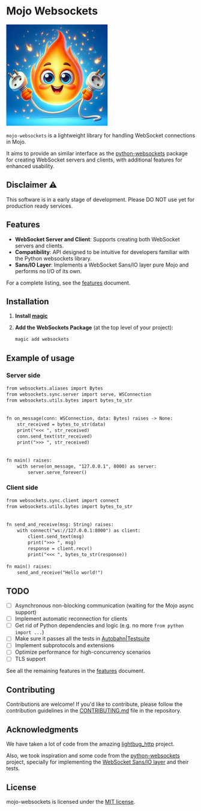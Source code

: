 # Mojo Websockets

![logo](./assets/logo.jpeg)

`mojo-websockets` is a lightweight library for handling WebSocket connections in Mojo.

It aims to provide an similar interface as the [python-websockets](https://github.com/python-websockets/websockets) package for creating WebSocket servers and clients, with additional features for enhanced usability.

## Disclaimer ⚠️

This software is in a early stage of development. Please DO NOT use yet for production ready services.

## Features

- **WebSocket Server and Client**: Supports creating both WebSocket servers and clients.
- **Compatibility**: API designed to be intuitive for developers familiar with the Python websockets library.
- **Sans/IO Layer**: Implements a WebSocket Sans/IO layer pure Mojo and performs no I/O of its own.

For a complete listing, see the [features](docs/features.md) document.

## Installation

1. **Install [magic](https://docs.modular.com/magic#install-magic)**

2. **Add the WebSockets Package** (at the top level of your project):

    ```bash
    magic add websockets
    ```
## Example of usage

### Server side

```mojo
from websockets.aliases import Bytes
from websockets.sync.server import serve, WSConnection
from websockets.utils.bytes import bytes_to_str


fn on_message(conn: WSConnection, data: Bytes) raises -> None:
    str_received = bytes_to_str(data)
    print("<<< ", str_received)
    conn.send_text(str_received)
    print(">>> ", str_received)


fn main() raises:
    with serve(on_message, "127.0.0.1", 8000) as server:
        server.serve_forever()
```

### Client side

```mojo
from websockets.sync.client import connect
from websockets.utils.bytes import bytes_to_str


fn send_and_receive(msg: String) raises:
    with connect("ws://127.0.0.1:8000") as client:
        client.send_text(msg)
        print(">>> ", msg)
        response = client.recv()
        print("<<< ", bytes_to_str(response))

fn main() raises:
    send_and_receive("Hello world!")

```

## TODO

- [ ] Asynchronous non-blocking communication (waiting for the Mojo async support)
- [ ] Implement automatic reconnection for clients
- [ ] Get rid of Python dependencies and logic (e.g. no more `from python import ...`)
- [ ] Make sure it passes all the tests in [Autobahn|Testsuite](https://github.com/crossbario/autobahn-testsuite/)
- [ ] Implement subprotocols and extensions
- [ ] Optimize performance for high-concurrency scenarios
- [ ] TLS support

See all the remaining features in the [features](docs/features.md) document.

## Contributing

Contributions are welcome! If you'd like to contribute, please follow the contribution guidelines in the [CONTRIBUTING.md](CONTRIBUTING.md) file in the repository.

## Acknowledgments

We have taken a lot of code from the amazing [lightbug_http](https://github.com/saviorand/lightbug_http) project.

Also, we took inspiration and some code from the [python-websockets](https://github.com/websockets) project, specially for implementing the [WebSocket Sans/IO layer](https://websockets.readthedocs.io/en/stable/howto/sansio.html) and their tests.

## License

mojo-websockets is licensed under the [MIT license](LICENSE).
